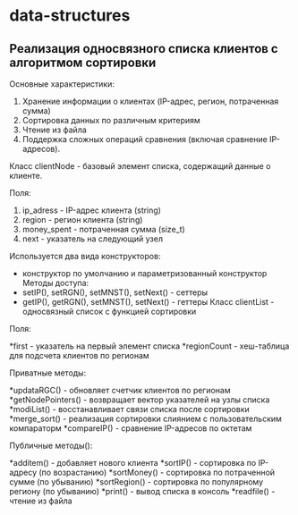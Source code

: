 # data-structures
## Реализация односвязного списка клиентов с алгоритмом сортировки
Основные характеристики:
  1. Хранение информации о клиентах (IP-адрес, регион, потраченная сумма)
  2. Сортировка данных по различным критериям
  3. Чтение из файла
  4. Поддержка сложных операций сравнения (включая сравнение IP-адресов).
     
Класс clientNode - базовый элемент списка, содержащий данные о клиенте.

Поля:
  1. ip_adress - IP-адрес клиента (string)
  2. region - регион клиента (string)
  3. money_spent - потраченная сумма (size_t)
  4. next - указатель на следующий узел

Используется два вида конструкторов:
  * конструктор по умолчанию и параметризованный конструктор
Методы доступа:
  * setIP(), setRGN(), setMNST(), setNext() - сеттеры
  * getIP(), getRGN(), setMNST(), setNext() - геттеры
Класс clientList - односвязный список с функцией сортировки

Поля:

  *first - указатель на первый элемент списка
  *regionCount - хеш-таблица для подсчета клиентов по регионам
  
Приватные методы:

  *updataRGC() - обновляет счетчик клиентов по регионам
  *getNodePointers() - возвращает вектор указателей на узлы списка
  *modiList() - восстанавливает связи списка после сортировки
  *merge_sort() - реализация сортировки слиянием с пользовательским компараторм
  *compareIP() - сравнение IP-адресов по октетам
  
Публичные методы():

  *additem() - добавляет нового клиента
  *sortIP() - сортировка по IP-адресу (по возрастанию)
  *sortMoney() - сортировка по потраченной сумме (по убыванию)
  *sortRegion() - сортировка по популярному региону (по убыванию)
  *print() - вывод списка в консоль
  *readfile() - чтение из файла

